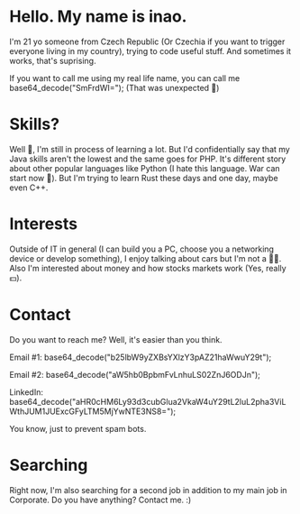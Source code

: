 # Hello. My name is inao.
I'm 21 yo someone from Czech Republic (Or Czechia if you want to trigger everyone living in my country), trying to code useful stuff. And sometimes it works, that's suprising.

If you want to call me using my real life name, you can call me base64_decode("SmFrdWI="); (That was unexpected 👀)

# Skills?
Well 🤔, I'm still in process of learning a lot. But I'd confidentially say that my Java skills aren't the lowest and the same goes for PHP. It's different story about other popular languages like Python (I hate this language. War can start now 🤯). But I'm trying to learn Rust these days and one day, maybe even C++.

# Interests
Outside of IT in general (I can build you a PC, choose you a networking device or develop something), I enjoy talking about cars but I'm not a 👨‍🔧. Also I'm interested about money and how stocks markets work (Yes, really 💵).

# Contact
Do you want to reach me? Well, it's easier than you think.

Email #1: base64_decode("b25lbW9yZXBsYXlzY3pAZ21haWwuY29t");

Email #2: base64_decode("aW5hb0BpbmFvLnhuLS02ZnJ6ODJn");

LinkedIn: base64_decode("aHR0cHM6Ly93d3cubGlua2VkaW4uY29tL2luL2pha3ViLWthJUM1JUExcGFyLTM5MjYwNTE3NS8=");

You know, just to prevent spam bots.

# Searching
Right now, I'm also searching for a second job in addition to my main job in Corporate.
Do you have anything? Contact me. :)
